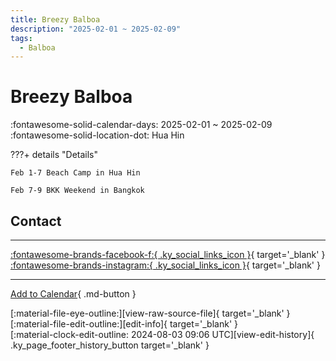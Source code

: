 ```yaml
---
title: Breezy Balboa
description: "2025-02-01 ~ 2025-02-09"
tags:
  - Balboa
---
```


# Breezy Balboa 

:fontawesome-solid-calendar-days: 2025-02-01 ~ 2025-02-09  
:fontawesome-solid-location-dot: Hua Hin  

???+ details "Details"

    Feb 1-7 Beach Camp in Hua Hin  
    Feb 7-9 BKK Weekend in Bangkok  

## Contact


---

 [:fontawesome-brands-facebook-f:{ .ky_social_links_icon }](https://www.facebook.com/breezybalboacamp){ target='_blank' } [:fontawesome-brands-instagram:{ .ky_social_links_icon }](https://instagram.com/breezy_balboa){ target='_blank' }

---

[Add to Calendar](https://swing.news/ics/en/2025/th/breezy-balboa-2025.ics){ .md-button }

<div class="ky_page_footer" markdown>
<div class="ky_page_footer_trailing" markdown="span">
[:material-file-eye-outline:][view-raw-source-file]{ target='_blank' }
[:material-file-edit-outline:][edit-info]{ target='_blank' }
</div>
<div class="ky_page_footer_leading" markdown="span">
[:material-clock-edit-outline: 2024-08-03 09:06 UTC][view-edit-history]{ .ky_page_footer_history_button target='_blank' }
</div>
</div>

[view-raw-source-file]: https://github.com/swingdance/events/blob/main/2025/th/breezy-balboa-2025.json "View Raw Source File"
[edit-info]: https://github.com/swingdance/events/issues/new?assignees=&labels=update+event&projects=&template=03-update_entity.yml&title=%5B2025%2Fth%5D%20Breezy%20Balboa&region=th&year=2025&id=breezy-balboa-2025&name=Breezy%20Balboa&org_id= "Edit Info"

[view-edit-history]: https://github.com/swingdance/events/commits/main/2025/th/breezy-balboa-2025.json "View Edit History"
